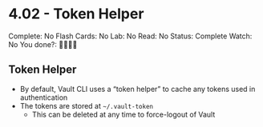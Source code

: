 # 4.02 - Token Helper

Complete: No
Flash Cards: No
Lab: No
Read: No
Status: Complete
Watch: No
You done?: 🌚🌚🌚🌚

## Token Helper

- By default, Vault CLI uses a “token helper” to cache any tokens used in authentication
- The tokens are stored at `~/.vault-token`
    - This can be deleted at any time to force-logout of Vault